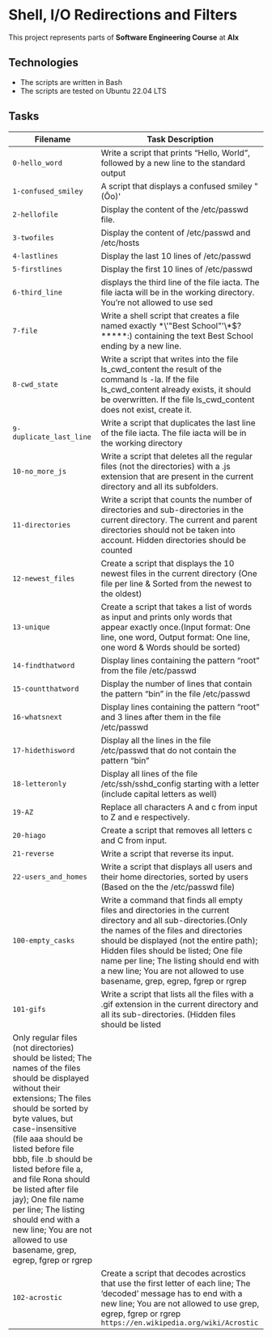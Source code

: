 # Shell, I/O Redirections and Filters

This project represents parts of **Software Engineering Course** at **Alx**

## Technologies 
* The scripts are written in Bash
* The scripts are tested on Ubuntu 22.04 LTS

## Tasks
|Filename | Task Description|
|---------|-----------------|
|`0-hello_word` | Write a script that prints “Hello, World”, followed by a new line to the standard output |
|`1-confused_smiley`|A script that displays a confused smiley "(Ôo)'|
|`2-hellofile`|Display the content of the /etc/passwd file.|
|`3-twofiles`|Display the content of /etc/passwd and /etc/hosts|
|`4-lastlines`|Display the last 10 lines of /etc/passwd|
|`5-firstlines`|Display the first 10 lines of /etc/passwd|
|`6-third_line`|displays the third line of the file iacta. The file iacta will be in the working directory. You’re not allowed to use sed|
|`7-file`|Write a shell script that creates a file named exactly \*\\'"Best School"\'\\*$\?\*\*\*\*\*:) containing the text Best School ending by a new line.|
|`8-cwd_state`|Write a script that writes into the file ls_cwd_content the result of the command ls -la. If the file ls_cwd_content already exists, it should be overwritten. If the file ls_cwd_content does not exist, create it.|
|`9-duplicate_last_line`|Write a script that duplicates the last line of the file iacta. The file iacta will be in the working directory|
|`10-no_more_js`|Write a script that deletes all the regular files (not the directories) with a .js extension that are present in the current directory and all its subfolders.|
|`11-directories`|Write a script that counts the number of directories and sub-directories in the current directory. The current and parent directories should not be taken into account. Hidden directories should be counted|
|`12-newest_files`|Create a script that displays the 10 newest files in the current directory (One file per line & Sorted from the newest to the oldest)|
|`13-unique`|Create a script that takes a list of words as input and prints only words that appear exactly once.(Input format: One line, one word, Output format: One line, one word & Words should be sorted)|
|`14-findthatword`|Display lines containing the pattern “root” from the file /etc/passwd|
|`15-countthatword`|Display the number of lines that contain the pattern “bin” in the file /etc/passwd|
|`16-whatsnext`|Display lines containing the pattern “root” and 3 lines after them in the file /etc/passwd|
|`17-hidethisword`|Display all the lines in the file /etc/passwd that do not contain the pattern “bin”|
|`18-letteronly`|Display all lines of the file /etc/ssh/sshd_config starting with a letter (include capital letters as well)|
|`19-AZ`|Replace all characters A and c from input to Z and e respectively.|
|`20-hiago`|Create a script that removes all letters c and C from input.|
|`21-reverse`|Write a script that reverse its input.|
|`22-users_and_homes`|Write a script that displays all users and their home directories, sorted by users (Based on the the /etc/passwd file)|
|`100-empty_casks`|Write a command that finds all empty files and directories in the current directory and all sub-directories.(Only the names of the files and directories should be displayed (not the entire path); Hidden files should be listed; One file name per line; The listing should end with a new line; You are not allowed to use basename, grep, egrep, fgrep or rgrep|
|`101-gifs`|Write a script that lists all the files with a .gif extension in the current directory and all its sub-directories. (Hidden files should be listed
Only regular files (not directories) should be listed; The names of the files should be displayed without their extensions; The files should be sorted by byte values, but case-insensitive (file aaa should be listed before file bbb, file .b should be listed before file a, and file Rona should be listed after file jay); One file name per line; The listing should end with a new line; You are not allowed to use basename, grep, egrep, fgrep or rgrep|
|`102-acrostic`|Create a script that decodes acrostics that use the first letter of each line; The ‘decoded’ message has to end with a new line; You are not allowed to use grep, egrep, fgrep or rgrep `https://en.wikipedia.org/wiki/Acrostic`|
